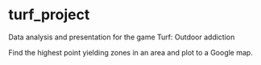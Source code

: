 # turf_project
Data analysis and presentation for the game Turf: Outdoor addiction

Find the highest point yielding zones in an area and plot to a Google map.

